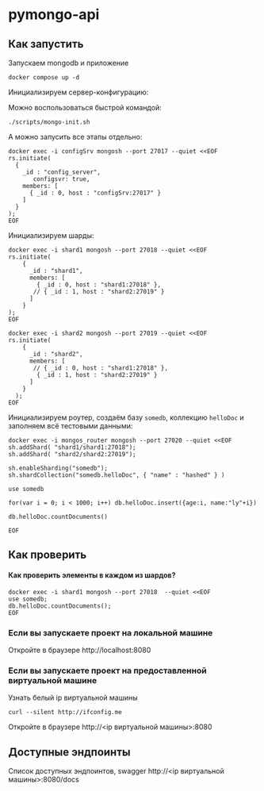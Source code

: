 # pymongo-api

## Как запустить

Запускаем mongodb и приложение

```shell
docker compose up -d
```

Инициализируем сервер-конфигурацию:

Можно воспользоваться быстрой командой:

```shell
./scripts/mongo-init.sh
```

А можно запусить все этапы отдельно:

```shell
docker exec -i configSrv mongosh --port 27017 --quiet <<EOF
rs.initiate(
  {
    _id : "config_server",
       configsvr: true,
    members: [
      { _id : 0, host : "configSrv:27017" }
    ]
  }
);
EOF
```

Инициализируем шарды:

```shell
docker exec -i shard1 mongosh --port 27018 --quiet <<EOF
rs.initiate(
    {
      _id : "shard1",
      members: [
        { _id : 0, host : "shard1:27018" },
       // { _id : 1, host : "shard2:27019" }
      ]
    }
);
EOF
```

```shell
docker exec -i shard2 mongosh --port 27019 --quiet <<EOF
rs.initiate(
    {
      _id : "shard2",
      members: [
       // { _id : 0, host : "shard1:27018" },
        { _id : 1, host : "shard2:27019" }
      ]
    }
  );
EOF
```

Инициализируем роутер, создаём базу `somedb`, коллекцию `helloDoc` и заполняем всё тестовыми данными:

```shell
docker exec -i mongos_router mongosh --port 27020 --quiet <<EOF
sh.addShard( "shard1/shard1:27018");
sh.addShard( "shard2/shard2:27019");

sh.enableSharding("somedb");
sh.shardCollection("somedb.helloDoc", { "name" : "hashed" } )

use somedb

for(var i = 0; i < 1000; i++) db.helloDoc.insert({age:i, name:"ly"+i})

db.helloDoc.countDocuments()

EOF
```

## Как проверить

#### Как проверить элементы в каждом из шардов?

```shell
docker exec -i shard1 mongosh --port 27018  --quiet <<EOF
use somedb;
db.helloDoc.countDocuments();
EOF
```

### Если вы запускаете проект на локальной машине

Откройте в браузере http://localhost:8080

### Если вы запускаете проект на предоставленной виртуальной машине

Узнать белый ip виртуальной машины

```shell
curl --silent http://ifconfig.me
```

Откройте в браузере http://<ip виртуальной машины>:8080

## Доступные эндпоинты

Список доступных эндпоинтов, swagger http://<ip виртуальной машины>:8080/docs
